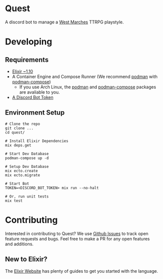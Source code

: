 # Quest

A discord bot to manage a [West Marches](https://www.youtube.com/watch?v=oGAC-gBoX9k) TTRPG playstyle.

# Developing

## Requirements

- [Elixir ~1.10](https://elixir-lang.org/install.html)
- A Container Engine and Compose Runner (We recommend [podman](https://podman.io/) with [podman-compose](https://github.com/containers/podman-compose))
  - If you use Arch Linux, the [podman](https://www.archlinux.org/packages/community/x86_64/podman/) and [podman-compose](https://www.archlinux.org/packages/community/any/podman-compose/) packages are avaliable to you.
- [A Discord Bot Token](https://discord.com/developers)

## Environment Setup

```
# Clone the repo
git clone ...
cd quest/

# Install Elixir Dependencies
mix deps.get

# Start Dev Database
podman-compose up -d

# Setup Dev Database
mix ecto.create
mix ecto.migrate

# Start Bot
TOKEN=<DISCORD_BOT_TOKEN> mix run --no-halt

# Or, run unit tests
mix test
```

# Contributing
Interested in contributing to Quest? We use [Github Issues](https://github.com/ChristopherJMiller/quest/issues) to track open feature requests and bugs. Feel free to make a PR for any open features and additions.

## New to Elixir?

The [Elixir Website](https://elixir-lang.org/getting-started/introduction.html) has plenty of guides to get you started with the language.